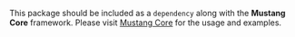 This package should be included as a `dependency` along with the **Mustang Core** framework.
Please  visit [Mustang Core](https://pub.dev/packages/mustang_core) for the usage and examples.
